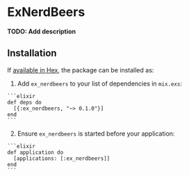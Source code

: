 # ExNerdBeers

**TODO: Add description**

## Installation

If [available in Hex](https://hex.pm/docs/publish), the package can be installed as:

  1. Add `ex_nerdbeers` to your list of dependencies in `mix.exs`:

    ```elixir
    def deps do
      [{:ex_nerdbeers, "~> 0.1.0"}]
    end
    ```

  2. Ensure `ex_nerdbeers` is started before your application:

    ```elixir
    def application do
      [applications: [:ex_nerdbeers]]
    end
    ```


